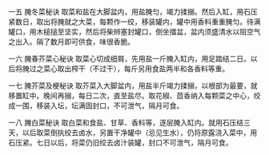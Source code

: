 一五 腌冬菜秘诀
取菜和盐在大脚盆内，用盐腌匀，竭力揉搦。然后入缸，用石压紧数日，取出将腌就之大菜，每颗作一绞，移装罐内，罐中用香料重重腌匀。待满罐口，用木槌搥至坚实，然后将柴辫塞封罐口，倒坐擂盆，盆内须盛清水以阻空气之出入。隔了数月即可供食，味很香脆。

一六 腌春芥菜心秘诀
取菜心切成细屑，先用盐一斤腌入缸内，用足踏结二日。以后将腌过之菜心取出榨干（不过干），每斤另用食盐两半和各香料等重。

一七 腌芥菜及梗秘诀
取芥菜入大脚盆内，用盐半斤竭力揉搦，以根部为最要，就移置缸中。晚间再搦，每日二次，直至盐尽。取花椒、茴香纳入每颗菜之中心，绞成一围，移装入坛，坛满固封口，不可泄气，隔月可食。

一八 腌白菜秘诀
取白菜和食盐、甘草、香料等，逐层腌入缸内。就用石压结三天，以后取菜倒执绞去卤水，另置干净罐中（忌见生水），仍将原露浇入菜中，用石压紧。七日以后，将菜仍旧绞去卤汁装罐，封口不可泄气，隔月可食。